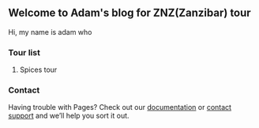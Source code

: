## Welcome to Adam's blog for ZNZ(Zanzibar) tour

Hi, my name is adam who 

### Tour list

1. Spices tour

### Contact

Having trouble with Pages? Check out our [documentation](https://help.github.com/categories/github-pages-basics/) or [contact support](https://github.com/contact) and we’ll help you sort it out.
